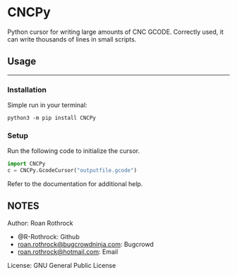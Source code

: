 # CNCPy
Python cursor for writing large amounts of CNC GCODE.
Correctly used, it can write thousands of lines in small scripts.

## Usage
---

### Installation
Simple run in your terminal:
```
python3 -m pip install CNCPy
```

### Setup
Run the following code to initialize the cursor.
```python
import CNCPy
c = CNCPy.GcodeCursor("outputfile.gcode")
```
Refer to the documentation for additional help.

NOTES
-----
Author: Roan Rothrock
 - @R-Rothrock: Github
 - roan.rothrock@bugcrowdninja.com: Bugcrowd
 - roan.rothrock@hotmail.com: Email
 
License: GNU General Public License
